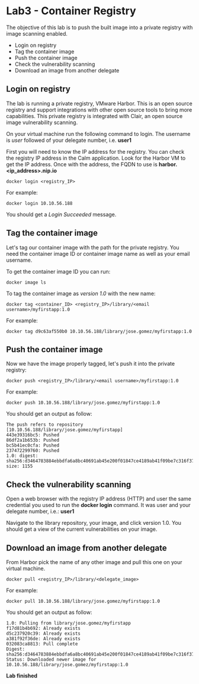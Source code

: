 # Lab3 - Container Registry
The objective of this lab is to push the built image into a private registry with image scanning enabled.

* Login on registry
* Tag the container image
* Push the container image
* Check the vulnerability scanning
* Download an image from another delegate

## Login on registry
The lab is running a private registry, VMware Harbor. This is an open source registry and support integrations with other open source tools to bring more capabilities. This private registry is integrated with Clair, an open source image vulnerability scanning.

On your virtual machine run the following command to login. The username is *user* followed of your delegate number, i.e. **user1**

First you will need to know the IP address for the registry. You can check the registry IP address in the Calm application. Look for the Harbor VM to get the IP address. Once with the address, the FQDN to use is **harbor.<ip_address>.nip.io**

```shell
docker login <registry_IP>
```

For example:

```shell
docker login 10.10.56.188
```

You should get a *Login Succeeded* message.

## Tag the container image
Let's tag our container image with the path for the private registry. You need the container image ID or container image name as well as your email username.

To get the container image ID you can run:

```shell
docker image ls
```

To tag the container image as *version 1.0* with the new name:

```shell
docker tag <container_ID> <registry_IP>/library/<email username>/myfirstapp:1.0
```

For example:

```shell
docker tag d9c63af550b0 10.10.56.188/library/jose.gomez/myfirstapp:1.0
```

## Push the container image
Now we have the image properly tagged, let's push it into the private registry:

```shell
docker push <registry_IP>/library/<email username>/myfirstapp:1.0
```

For example:
```shell
docker push 10.10.56.188/library/jose.gomez/myfirstapp:1.0
```

You should get an output as follow:

```shell
The push refers to repository [10.10.56.188/library/jose.gomez/myfirstapp]
443e39316bc5: Pushed
86df2a1b653b: Pushed
bc5b41ec0cfa: Pushed
237472299760: Pushed
1.0: digest: sha256:d3464783884ebbdfa6a8bc40691ab45e200f01847ce4189ab41f09be7c316f37 size: 1155
```

## Check the vulnerability scanning
Open a web browser with the registry IP address (HTTP) and user the same credential you used to run the **docker login** command. It was user and your delegate number, i.e.: **user1**

Navigate to the library repository, your image, and click version 1.0. You should get a view of the current vulnerabilities on your image.

## Download an image from another delegate
From Harbor pick the name of any other image and pull this one on your virtual machine.

```shell
docker pull <registry_IP>/library/<delegate_image>
```

For example:

```shell
docker pull 10.10.56.188/library/jose.gomez/myfirstapp:1.0
```

You should get an output as follow:

```shell
1.0: Pulling from library/jose.gomez/myfirstapp
f17d81b4b692: Already exists
d5c237920c39: Already exists
a381f92f36de: Already exists
032083ca8813: Pull complete
Digest: sha256:d3464783884ebbdfa6a8bc40691ab45e200f01847ce4189ab41f09be7c316f37
Status: Downloaded newer image for 10.10.56.188/library/jose.gomez/myfirstapp:1.0
```

**Lab finished**